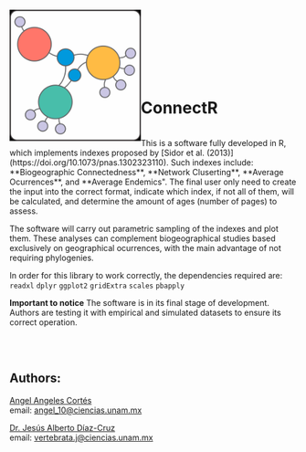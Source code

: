 
<!-- README.md is generated from README.Rmd. Please edit that file -->

<br> <img src="images\icono_connectR.png" align="left" width="230">

<br><br><br><br><br><br>

# **ConnectR**

<br>
This is a software fully developed in R, which implements indexes
proposed by [Sidor et al. (2013)](https://doi.org/10.1073/pnas.1302323110).
Such indexes include:  **Biogeographic Connectedness**, **Network Cluserting**,
**Average Ocurrences**, and **Average Endemics".
The final user only need to create the input into the correct format, indicate
which index, if not all of them, will be calculated, and determine the amount of
ages (number of pages) to assess. 

The software will carry out parametric sampling of the indexes and plot them.
These analyses can complement biogeographical studies based exclusively on
geographical ocurrences, with the main advantage of not requiring phylogenies.  

In order for this library to work correctly, the dependencies required are:
`readxl`
`dplyr`
`ggplot2`
`gridExtra`
`scales`
`pbapply`

**Important to notice**
The software is in its final stage of development. 
Authors are testing it with empirical and simulated datasets to ensure its correct operation.   


<br><br>
## **Authors**:
[Angel Angeles Cortés](https://github.com/4ngel19)  
email:
<a href="mailto:angel_10@ciencias.unam.mx" class="email">angel_10@ciencias.unam.mx</a>

[Dr. Jesús Alberto Díaz-Cruz](https://github.com/ChuchoDC)  
email:
<a href="mailto:vertebrata.j@ciencias.unam.mx" class="email">vertebrata.j@ciencias.unam.mx</a>

